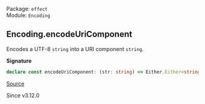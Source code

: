 Package: `effect`<br />
Module: `Encoding`<br />

## Encoding.encodeUriComponent

Encodes a UTF-8 `string` into a URI component `string`.

**Signature**

```ts
declare const encodeUriComponent: (str: string) => Either.Either<string, EncodeException>
```

[Source](https://github.com/Effect-TS/effect/tree/main/packages/effect/src/Encoding.ts#L97)

Since v3.12.0